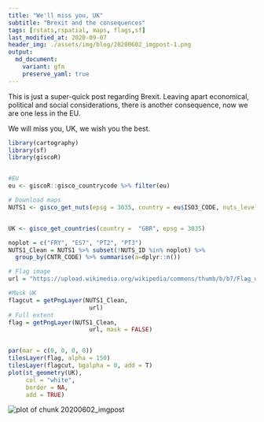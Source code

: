 ```yaml
---
title: "We'll miss you, UK"
subtitle: "Brexit and the consequences"
tags: [rstats,rspatial, maps, flags,sf]
last_modified_at: 2020-09-07
header_img: ./assets/img/blog/20200602_imgpost-1.png
output: 
  md_document:
    variant: gfm
    preserve_yaml: true
---
```








This is just a super-quick post regarding Brexit. Leaving apart economical, political and social considerations, there is another consequence, now we are one less in the EU.

We will miss you, UK, we wish you the best.


```r
library(cartography)
library(sf)
library(giscoR)


#EU
eu <- giscoR::gisco_countrycode %>% filter(eu)

# Download maps
NUTS1 <- gisco_get_nuts(epsg = 3035, country = eu$ISO3_CODE, nuts_level = 1)


UK <- gisco_get_countries(country =  "GBR", epsg = 3035)

noplot = c("FRY", "ES7", "PT2", "PT3")
NUTS1_Clean = NUTS1 %>% subset(!NUTS_ID %in% noplot) %>%
  group_by(CNTR_CODE) %>% summarise(a=dplyr::n())

# Flag image
url = "https://upload.wikimedia.org/wikipedia/commons/thumb/b/b7/Flag_of_Europe.svg/800px-Flag_of_Europe.svg.png"

#Mask UK
flagcut = getPngLayer(NUTS1_Clean,
                       url)
# Full extent
flag = getPngLayer(NUTS1_Clean,
                       url, mask = FALSE)


par(mar = c(0, 0, 0, 0))
tilesLayer(flag, alpha = 150)
tilesLayer(flagcut, bgalpha = 0, add = T)
plot(st_geometry(UK),
     col = "white",
     border = NA,
     add = TRUE)
```

![plot of chunk 20200602_imgpost](https://dieghernan.github.io/assets/img/blog/20200602_imgpost-1.png)

